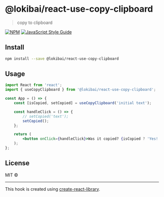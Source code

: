 # @lokibai/react-use-copy-clipboard

> copy to clipboard

[![NPM](https://img.shields.io/npm/v/@lokibai/react-use-copy-clipboard.svg)](https://www.npmjs.com/package/@lokibai/react-use-copy-clipboard) [![JavaScript Style Guide](https://img.shields.io/badge/code_style-standard-brightgreen.svg)](https://standardjs.com)

## Install

```bash
npm install --save @lokibai/react-use-copy-clipboard
```

## Usage

```jsx
import React from 'react';
import { useCopyClipboard } from '@lokibai/react-use-copy-clipboard';

const App = () => {
	const [isCopied, setCopied] = useCopyClipboard('initial text');

	const handleClick = () => {
		// setCopied('text');
		setCopied();
	};

	return (
		<button onClick={handleClick}>Was it copied? {isCopied ? 'Yes! 👍' : 'Nope! 👎'}</button>
	);
};
```

## License

MIT © [](https://github.com/)

---

This hook is created using [create-react-library](https://github.com/udilia/create-react-library).
